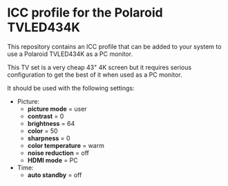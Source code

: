 # ICC profile for the Polaroid TVLED434K

This repository contains an ICC profile that can be added to your system to use a Polaroid TVLED434K as a PC monitor.

This TV set is a very cheap 43" 4K screen but it requires serious configuration to get the best of it when used as a PC monitor.

It should be used with the following settings:

- Picture:
  - **picture mode** = user
  - **contrast** = 0
  - **brightness** = 64
  - **color** = 50
  - **sharpness** = 0
  - **color temperature** = warm
  - **noise reduction** = off
  - **HDMI mode** = PC
- Time:
  - **auto standby** = off
